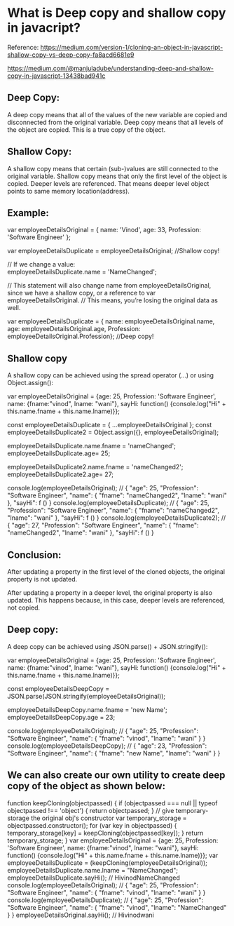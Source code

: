 What is Deep copy and shallow copy in javacript?
=================================================
Reference: https://medium.com/version-1/cloning-an-object-in-javascript-shallow-copy-vs-deep-copy-fa8acd6681e9

https://medium.com/@manjuladube/understanding-deep-and-shallow-copy-in-javascript-13438bad941c

Deep Copy:
-------------
A deep copy means that all of the values of the new variable are copied and disconnected from the original variable. 
Deep copy means that all levels of the object are copied. This is a true copy of the object.

Shallow Copy:
--------------
A shallow copy means that certain (sub-)values are still connected to the original variable.
Shallow copy means that only the first level of the object is copied. Deeper levels are referenced.
That means deeper level object points to same memory location(address).


Example:
-----------

var employeeDetailsOriginal = {  name: 'Vinod', age: 33, Profession: 'Software Engineer' };

var employeeDetailsDuplicate = employeeDetailsOriginal; //Shallow copy!

// If we change a value:   
employeeDetailsDuplicate.name = 'NameChanged';

// This statement will also change name from employeeDetailsOriginal, since we have a shallow copy, or a reference to var employeeDetailsOriginal.
// This means, you’re losing the original data as well.


var employeeDetailsDuplicate = { name: employeeDetailsOriginal.name, age: employeeDetailsOriginal.age, Profession: employeeDetailsOriginal.Profession}; //Deep copy!


Shallow copy
-------------
A shallow copy can be achieved using the spread operator (…) or using Object.assign():

var employeeDetailsOriginal = {age: 25, Profession: 'Software Engineer', name: {fname:"vinod", lname: "wani"}, sayHi: function() {console.log("Hi" + this.name.fname + this.name.lname)}};

const employeeDetailsDuplicate = { ...employeeDetailsOriginal };
const employeeDetailsDuplicate2 = Object.assign({}, employeeDetailsOriginal);

employeeDetailsDuplicate.name.fname = 'nameChanged';
employeeDetailsDuplicate.age= 25;

employeeDetailsDuplicate2.name.fname = 'nameChanged2';
employeeDetailsDuplicate2.age= 27;

console.log(employeeDetailsOriginal); // {
    "age": 25,
    "Profession": "Software Engineer",
    "name": {
        "fname": "nameChanged2",
        "lname": "wani"
    },
	"sayHi": f ()
}
console.log(employeeDetailsDuplicate); // {
    "age": 25,
    "Profession": "Software Engineer",
    "name": {
        "fname": "nameChanged2",
        "lname": "wani"
    },
	"sayHi": f ()
}
console.log(employeeDetailsDuplicate2); // {
    "age": 27,
    "Profession": "Software Engineer",
    "name": {
        "fname": "nameChanged2",
        "lname": "wani"
    },
	"sayHi": f ()
}

Conclusion:
-------------
After updating a property in the first level of the cloned objects, the original property is not updated.

After updating a property in a deeper level, the original property is also updated. This happens because, in this case, deeper levels are referenced, not copied.


Deep copy:
--------------
A deep copy can be achieved using JSON.parse() + JSON.stringify():

var employeeDetailsOriginal = {age: 25, Profession: 'Software Engineer', name: {fname:"vinod", lname: "wani"}, sayHi: function() {console.log("Hi" + this.name.fname + this.name.lname)}};

const employeeDetailsDeepCopy = JSON.parse(JSON.stringify(employeeDetailsOriginal));

employeeDetailsDeepCopy.name.fname = 'new Name';
employeeDetailsDeepCopy.age = 23;

console.log(employeeDetailsOriginal); // {
    "age": 25,
    "Profession": "Software Engineer",
    "name": {
        "fname": "vinod",
        "lname": "wani"
    }
}
console.log(employeeDetailsDeepCopy); // {
    "age": 23,
    "Profession": "Software Engineer",
    "name": {
        "fname": "new Name",
        "lname": "wani"
    }
}

We can also create our own utility to create deep copy of the object as shown below:
------------------------------------------------------------------------------------

function keepCloning(objectpassed) {
  if (objectpassed === null || typeof objectpassed !== 'object') {
     return objectpassed;
  }
    // give temporary-storage the original obj's constructor
	var temporary_storage = objectpassed.constructor(); 
	  for (var key in objectpassed) {
		temporary_storage[key] = keepCloning(objectpassed[key]);
	  }
	  return temporary_storage;
}
var employeeDetailsOriginal = {age: 25, Profession: 'Software Engineer', name: {fname:"vinod", lname: "wani"}, sayHi: function() {console.log("Hi" + this.name.fname + this.name.lname)}};
var employeeDetailsDuplicate = (keepCloning(employeeDetailsOriginal));
employeeDetailsDuplicate.name.lname = "NameChanged";
employeeDetailsDuplicate.sayHi();    // HivinodNameChanged
console.log(employeeDetailsOriginal); // {
    "age": 25,
    "Profession": "Software Engineer",
    "name": {
        "fname": "vinod",
        "lname": "wani"
    }
}
console.log(employeeDetailsDuplicate); // {
    "age": 25,
    "Profession": "Software Engineer",
    "name": {
        "fname": "vinod",
        "lname": "NameChanged"
    }
}
employeeDetailsOriginal.sayHi();   //  Hivinodwani